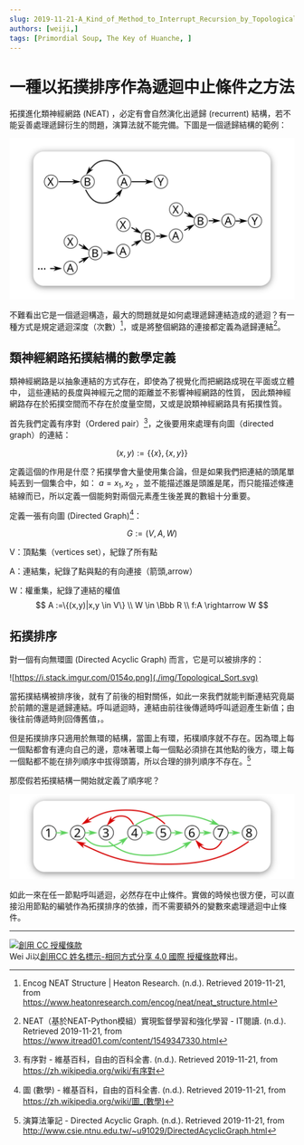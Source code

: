 ```yaml
---
slug: 2019-11-21-A_Kind_of_Method_to_Interrupt_Recursion_by_Topological_Sorting
authors: [weiji,]
tags: [Primordial Soup, The Key of Huanche, ]
---
```


# 一種以拓撲排序作為遞迴中止條件之方法

拓撲進化類神經網路 (NEAT) ，必定有會自然演化出遞歸 (recurrent) 結構，若不能妥善處理遞歸衍生的問題，演算法就不能完備。下圖是一個遞歸結構的範例：

![](./img/recurrent_link.svg)

不難看出它是一個遞迴構造，最大的問題就是如何處理遞歸連結造成的遞迴？有一種方式是規定遞迴深度（次數）[^recurrent_1]，或是將整個網路的連接都定義為遞歸連結[^recurrent_2]。

## 類神經網路拓撲結構的數學定義

類神經網路是以抽象連結的方式存在，即使為了視覺化而把網路成現在平面或立體中，
這些連結的長度與神經元之間的距離並不影響神經網路的性質，
因此類神經網路存在於拓撲空間而不存在於度量空間，又或是說類神經網路具有拓撲性質。

首先我們定義有序對（Ordered pair）[^Ordered_pair]，之後要用來處理有向圖（directed graph）的連結：

$$
(x,y):=\{\{x\} ,\{x,y\} \}
$$

定義這個的作用是什麼？拓撲學會大量使用集合論，但是如果我們把連結的頭尾單純丟到一個集合中，如： $a = {x_1,x_2}$ ，並不能描述誰是頭誰是尾，而只能描述條連結線而已，所以定義一個能夠對兩個元素產生後差異的數組十分重要。

定義一張有向圖 (Directed Graph)[^Graph]：

$$
G := (V,A,W)
$$

V：頂點集（vertices set），紀錄了所有點

A：連結集，紀錄了點與點的有向連接（箭頭,arrow）

W：權重集，紀錄了連結的權值
$$
A :=\{(x,y)|x,y \in V\} \\
W \in \Bbb R \\
f:A \rightarrow W
$$

## 拓撲排序

對一個有向無環圖 (Directed Acyclic Graph) 而言，它是可以被排序的：

![https://i.stack.imgur.com/0154o.png](./img/Topological_Sort.svg)

當拓撲結構被排序後，就有了前後的相對關係，如此一來我們就能判斷連結究竟屬於前饋的還是遞歸連結。呼叫遞迴時，連結由前往後傳遞時呼叫遞迴產生新值；由後往前傳遞時則回傳舊值，。

但是拓撲排序只適用於無環的結構，當圖上有環，拓樸順序就不存在。因為環上每一個點都會有連向自己的邊，意味著環上每一個點必須排在其他點的後方，環上每一個點都不能在排列順序中拔得頭籌，所以合理的排列順序不存在。[^DirectedAcyclicGraph]

那麼假若拓撲結構一開始就定義了順序呢？

![](./img/DAG.svg)

如此一來在任一節點呼叫遞迴，必然存在中止條件。實做的時候也很方便，可以直接沿用節點的編號作為拓撲排序的依據，而不需要額外的變數來處理遞迴中止條件。


[^recurrent_1]: Encog NEAT Structure | Heaton Research. (n.d.). Retrieved 2019-11-21, from https://www.heatonresearch.com/encog/neat/neat_structure.html

[^recurrent_2]: NEAT（基於NEAT-Python模組）實現監督學習和強化學習 - IT閱讀. (n.d.). Retrieved 2019-11-21, from https://www.itread01.com/content/1549347330.html

[^Ordered_pair]: 有序對 - 維基百科，自由的百科全書. (n.d.). Retrieved 2019-11-21, from https://zh.wikipedia.org/wiki/有序對

[^Graph]:  圖 (數學) - 維基百科，自由的百科全書. (n.d.). Retrieved 2019-11-21, from https://zh.wikipedia.org/wiki/圖_(數學) 

[^DirectedAcyclicGraph]: 演算法筆記 - Directed Acyclic Graph. (n.d.). Retrieved 2019-11-21, from http://www.csie.ntnu.edu.tw/~u91029/DirectedAcyclicGraph.html

---

[![創用 CC 授權條款](https://i.creativecommons.org/l/by-sa/4.0/88x31.png)](http://creativecommons.org/licenses/by-sa/4.0/)  
Wei Ji以[創用CC 姓名標示-相同方式分享 4.0 國際 授權條款](http://creativecommons.org/licenses/by-sa/4.0/)釋出。